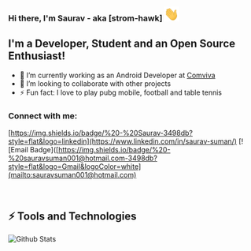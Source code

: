 ### Hi there, I'm Saurav - aka [strom-hawk] <img src="https://raw.githubusercontent.com/strom-hawk/strom-hawk/master/wave.gif" width="30px">
## I'm a Developer, Student and an Open Source Enthusiast!
- 🔭 I’m currently working as an Android Developer at [Comviva](https://www.comviva.com/)
- 👯 I’m looking to collaborate with other projects
- ⚡ Fun fact: I love to play pubg mobile, football and table tennis


### Connect with me:
[https://img.shields.io/badge/%20-%20Saurav-3498db?style=flat&logo=linkedin](https://www.linkedin.com/in/saurav-suman/)
[![Email Badge]([https://img.shields.io/badge/%20-%20sauravsuman001@hotmail.com-3498db?style=flat&logo=Gmail&logoColor=white](mailto:sauravsuman001@hotmail.com)

<br />

## ⚡ Tools and Technologies



[phone]: +919693848880
[email]: sauravsuman001@hotmail.com
[linkedin]:https://www.linkedin.com/in/saurav-suman/


![Github Stats](https://github-readme-stats.vercel.app/api?username=strom-hawk&show_icons=true)
